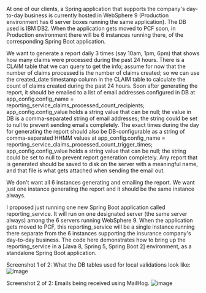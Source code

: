 At one of our clients, a Spring application that supports the company's day-to-day business is currently hosted in WebSphere 9 (Production environment has 6 server boxes running the same application). The DB used is IBM DB2. When the application gets moved to PCF soon, in Production environment there will be 6 instances running there, of the corresponding Spring Boot application.

We want to generate a report daily 3 times (say 10am, 1pm, 6pm) that shows how many claims were processed during the past 24 hours. There is a CLAIM table that we can query to get the info; assume for now that the number of claims processed is the number of claims created; so we can use the created_date timestamp column in the CLAIM table to calculate the count of claims created during the past 24 hours. Soon after generating the report, it should be emailed to a list of email addresses configured in DB at app_config.config_name = reporting_service_claims_processed_count_recipients; app_config.config_value holds a string value that can be null; the value in DB is a comma-separated string of email addresses; the string could be set to null to prevent sending emails completely. The exact times during the day for generating the report should also be DB-configurable as a string of comma-separated HHMM values at app_config.config_name = reporting_service_claims_processed_count_trigger_times; app_config.config_value holds a string value that can be null; the string could be set to null to prevent report generation completely. Any report that is generated should be saved to disk on the server with a meaningful name, and that file is what gets attached when sending the email out.

We don't want all 6 instances generating and emailing the report. We want just one instance generating the report and it should be the same instance always.

I proposed just running one new Spring Boot application called reporting_service. It will run on one designated server (the same server always) among the 6 servers running WebSphere 9. When the application gets moved to PCF, this reporting_service will be a single instance running there separate from the 6 instances supporting the insurance company's day-to-day business. The code here demonstrates how to bring up the reporting_service in a [Java 8, Spring 5, Spring Boot 2] environment, as a standalone Spring Boot application.

Screenshot 1 of 2: What the DB tables used for local validations look like:
![image](https://github.com/user-attachments/assets/47069236-67f4-4169-aa65-1ecef0d7b97f)

Screenshot 2 of 2: Emails being received using MailHog.
![image](https://github.com/user-attachments/assets/49ab6b4f-019c-4c72-a1ac-082c6605f454)

